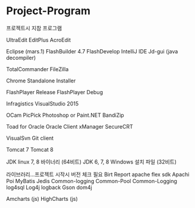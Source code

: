 # Project-Program
프로젝트시 지참 프로그램


UltraEdit
EditPlus 
AcroEdit

Eclipse (mars.1)
FlashBuilder 4.7 
FlashDevelop 
IntelliJ IDE
Jd-gui (java decompiler)

TotalCommander 
FileZilla 

Chrome Standalone Installer

FlashPlayer Release 
FlashPlayer Debug

Infragistics 
VisualStudio 2015

OCam 
PicPick
Photoshop or Paint.NET
BandiZip

Toad for Oracle
Oracle Client
xManager 
SecureCRT

VisualSvn
Git client

Tomcat 7
Tomcat 8

JDK linux 7, 8 바이너리 (64비트)
JDK 6, 7, 8 Windows 설치 파일 (32비트)


라이브러리...프로젝트 시작시 버전 체크 필요
Birt Report
apache flex sdk
Apachi Poi 
MyBatis
Jedis
Common-logging
Common-Pool
Common-Logging
log4sql
Log4j
logback
Gson
dom4j

Amcharts (js)
HighCharts (js)
